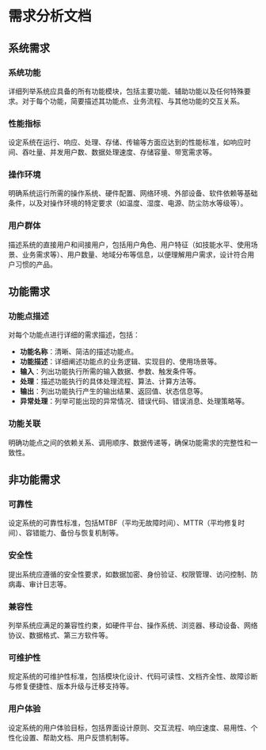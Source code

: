 # **需求分析文档**

## **系统需求**

### **系统功能**

详细列举系统应具备的所有功能模块，包括主要功能、辅助功能以及任何特殊要求。对于每个功能，简要描述其功能点、业务流程、与其他功能的交互关系。

### **性能指标**

设定系统在运行、响应、处理、存储、传输等方面应达到的性能标准，如响应时间、吞吐量、并发用户数、数据处理速度、存储容量、带宽需求等。

### **操作环境**

明确系统运行所需的操作系统、硬件配置、网络环境、外部设备、软件依赖等基础条件，以及对操作环境的特定要求（如温度、湿度、电源、防尘防水等级等）。

### **用户群体**

描述系统的直接用户和间接用户，包括用户角色、用户特征（如技能水平、使用场景、业务需求等）、用户数量、地域分布等信息，以便理解用户需求，设计符合用户习惯的产品。

## **功能需求**

### **功能点描述**

对每个功能点进行详细的需求描述，包括：

- **功能名称**：清晰、简洁的描述功能点。
- **功能描述**：详细阐述功能点的业务逻辑、实现目的、使用场景等。
- **输入**：列出功能执行所需的输入数据、参数、触发条件等。
- **处理**：描述功能执行的具体处理流程、算法、计算方法等。
- **输出**：列出功能执行产生的输出结果、返回值、状态信息等。
- **异常处理**：列举可能出现的异常情况、错误代码、错误消息、处理策略等。

### **功能关联**

明确功能点之间的依赖关系、调用顺序、数据传递等，确保功能需求的完整性和一致性。

## **非功能需求**

### **可靠性**

设定系统的可靠性标准，包括MTBF（平均无故障时间）、MTTR（平均修复时间）、容错能力、备份与恢复机制等。

### **安全性**

提出系统应遵循的安全性要求，如数据加密、身份验证、权限管理、访问控制、防病毒、审计日志等。

### **兼容性**

列举系统应满足的兼容性约束，如硬件平台、操作系统、浏览器、移动设备、网络协议、数据格式、第三方软件等。

### **可维护性**

规定系统的可维护性标准，包括模块化设计、代码可读性、文档齐全性、故障诊断与修复便捷性、版本升级与迁移支持等。

### **用户体验**

设定系统的用户体验目标，包括界面设计原则、交互流程、响应速度、易用性、个性化设置、帮助文档、用户反馈机制等。

